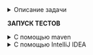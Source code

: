 <details>
   <summary> Описание задачи</summary>

# Домашнее задание к занятию "Система сборки Maven, управление зависимостями, автотесты на JUnit5"

## Инструкция к выполнению домашнего задания

Перед тем, как отправить своё решение на проверку преподавателю, сверьтесь с чеклистом

<details>
  <summary> 1. В решении выполнены все требования задания</summary>

Убедитесь, что все требования задания выполнены. Для этого перед отправкой внимательно прочтите весь текст условия
задания и соотнесите сказанное в нём с вашим решением. Навык самопроверки работы перед ревью пригодится вам как при
обучении, так и на работе.

  ---

</details>
<details open>
  <summary>2. Правильно настроен Maven-проект, тесты проходят :new:</summary>

Репозиторий должен быть папкой вашего мавен-проекта. Обратите внимание, что репозиторием не должна быть папка в которой
лежит папка мавен-проекта, он сам должен быть папкой проекта. В нём должны быть соответствующие файлы и папки

- `pom.xml`, `src` и др.

Не забудьте создать .gitignore-файл в корне проекта и добавить туда в игнорирование автогенерируемую папку `target`.

Общая схема вашего `pom.xml`-файла:

  ```xml
  <?xml version="1.0" encoding="UTF-8"?>
<project xmlns="http://maven.apache.org/POM/4.0.0"
         xmlns:xsi="http://www.w3.org/2001/XMLSchema-instance"
         xsi:schemaLocation="http://maven.apache.org/POM/4.0.0 http://maven.apache.org/xsd/maven-4.0.0.xsd">
    <modelVersion>4.0.0</modelVersion>

    <groupId>ru.netology</groupId>
    <artifactId>НАЗВАНИЕ-ВАШЕГО-ПРОЕКТА-БЕЗ-ПРОБЕЛОВ</artifactId>
    <version>1.0-SNAPSHOT</version>

    <properties>
        <maven.compiler.source>11</maven.compiler.source>
        <maven.compiler.target>11</maven.compiler.target>
        <project.build.sourceEncoding>UTF-8</project.build.sourceEncoding>
    </properties>


    <dependencies>
        <dependency>
            ...
        </dependency>
        ...
    </dependencies>


    <build>
        <plugins>
            <plugin>
                ...
            </plugin>

            <plugin>
                ...
                <executions>
                    <execution>
                        ...
                    </execution>
                    ...
                </executions>
            </plugin>
            ...
        </plugins>
    </build>

</project>
  ```

#### JUnit

Обратите внимание что у артефакта нет `-api` на конце. Если у вас автоматически добавилась зависимость
вида `<artifactId>junit-jupiter-api</artifactId>`, то лучше поменять артефакт на тот что ниже, иначе будут сюрпризы в
работе.

  ```xml

<dependency>
    <groupId>org.junit.jupiter</groupId>
    <artifactId>junit-jupiter</artifactId>
    <version>5.7.0</version>
    <scope>test</scope>
</dependency>
  ```

#### Surefire

Без этого плагина тесты могут мавеном не запускаться, хоть в идее через кнопки они и будут проходить. Чтобы лишний раз
убедиться, что всё работает, нажмите `Ctrl+Ctrl` и затем `mvn clean test`.

  ```xml

<plugin>
    <groupId>org.apache.maven.plugins</groupId>
    <artifactId>maven-surefire-plugin</artifactId>
    <version>2.22.2</version>
    <configuration>
        <failIfNoTests>true</failIfNoTests>
    </configuration>
</plugin>
  ```

  
---

</details>

<details>
  <summary> 3. Что делать, если возникли сложности? </summary>

И это здорово! Если их преодолевать правильно, то можно получить большую образовательную пользу для себя. Периодическое
возникновение вопросов, недопонимание пройденного материала - нормальная и неотъемлемая часть обучения. А мы здесь,
чтобы помочь вам пройти этот путь.

### Что делать, если непонятна теория?

1. Если подобный вопрос разбирался на лекции, посмотрите еще раз раздел с этой темой в видеозаписи.
1. Если вопрос не решился, попробуйте поискать ответ самостоятельно в интернете, этот навык пригодится вам в работе.
1. Если самостоятельно разобраться не удалось, задайте вопрос в общем чате, мы обязательно поможем.

### Что делать, если непонятно условие задания?

1. Прежде чем задать вопрос по условию задачи, перечитайте его ещё раз и убедитесь, что в тексте условия нет прямого
   ответа на этот вопрос. Умение работать с текстом - важный навык работы с информацией.
1. Если ответа на свой вопрос в тексте условия не увидели, задайте его в общем чате, мы раскроем детали условия
   подробнее.

### Что делать,если не получается задача?

Если ваша проблема это **ошибка компиляции** (подчёркивает красным, не даёт запустить программу), сборки проекта, CI и
прочие подобные ошибки, то:

1. Найдите и прочитайте текст ошибки, который вам подсвечивает идея (или логи); "подчёркивает красным" - это не описание
   ошибки.
1. Попробуйте понять текст ошибки, при необходимости воспользуйтесь переводчиком. Нестрашно, если вы переведёте неточно,
   тут главное сам процесс: со временем и с нашей помощью вы будете это делать лучше и лучше, но, пропуская этот этап,
   вы не сможете научиться это делать.
1. Если не получилось понять ошибку по её тексту, попробуйте её загуглить и изучить подобную ошибку у других людей.
   Попробуйте примерить решения их проблем на свой код. Соотнесите найденные описания ошибки с пройденной теорией.
1. Если все равно вашу трудности не разрешились, напишите в общий чат, обязательно указав:
   1. Название задачи и ссылку на условие
   1. Ссылку на вашу работу
   1. Текст и скриншот (не фотография) ошибки.
   1. Ваши размышления и описание шагов, которые вы совершили для решения.

Если ваша проблема это **ошибка исполнения** (программа умирает уже после запуска) или она **отрабатывает
неправильно** (из-за чего ваши тесты не проходят), то:

1. Воспользуйтесь отладчиком для пошагового анализа работы вашей программы. Так вы либо убедитесь в неправильности
   придуманного вами алгоритма или найдёте конкретное место, где ожидаемое поведение программы разошлось с фактическим.
1. Если проблему найти не получилось, напишите в общий чат, обязательно указав:
   1. Название задачи и ссылку на условие
   1. Ссылку на вашу работу
   1. Конкретное и подробное описание проблемы или затруднения при решении задачи ("Помогите что не так" - это не
      описание)
   1. Подробное описание вашего анализа программы с помощью отладчика вместе со скринами
   1. Ваши размышления и описание шагов, которые вы совершили для решения.

  ---

</details>

<details>
  <summary>4. Отформатирован код</summary>

Кроме правил, нарушение которых приводит к ошибкам компиляции, есть ещё
и [правила форматирования кода](https://google.github.io/styleguide/javaguide.html), соблюдение которых обязательно при
написании программ.

С большинством проблем может справиться автоформатирование в идее. Для этого выберите `Code -> Reformat code` в меню или
используйте горячие сочетания клавиш (в меню будет показано актуальное сочетание для вашей операционной системы). Так
идея поправит неправильные отступы, пробелы и некоторые другие ошибки. Следите, чтобы у `if-else`, `for`, `while` всегда
были `{}`.

Проблемы с именованием сущностей нужно решать самим. Так все ячейки кроме `final`-констант и методы должны писаться с
маленькой буквы [камелкейсом](https://ru.wikipedia.org/wiki/CamelCase) с **маленькой** буквы, а классы и интерфейсы -
камелкейсом с **большой** буквы.

Мы вам настоятельно советуем всегда держать код в отформатированном виде во время разработки. Со временем глаз
привыкнет, и вы почувствуете, насколько это облегчает поиск ошибок в коде и его анализ. В любом случае перед отправкой
кода на проверку его обязательно нужно отформатировать, иначе он может быть отправлен на доработку без более глубокой
проверки на этой итерации.
</details>

# Задание 1. Дописываем тесты (обязательное к выполнению)

Нашей целью будет переделать проект с приложением про бонус с покупки на мавен и хорошо его протестировать.

**Шаг 1.** Создайте проект на базе Maven.

**Шаг 2.** Добавьте в проект JUnit Jupiter & Surefire Plugin

**Шаг 3.** Создайте сервисный класс со следующим исходным кодом:

```java
public class BonusService {
    public long calculate(long amount, boolean registered) {
        int percent = registered ? 3 : 1;
        long bonus = amount * percent / 100;
        long limit = 500;
        if (bonus > limit) {
            bonus = limit;
        }
        return bonus;
    }
}
```

**Шаг 4.** Создайте тестовый класс со следующим исходным кодом:

```java
import static org.junit.jupiter.api.Assertions.*;

public class BonusServiceTest {

    @org.junit.jupiter.api.Test
    void shouldCalculateForRegisteredAndUnderLimit() {
        BonusService service = new BonusService();

        // подготавливаем данные:
        long amount = 1000;
        boolean registered = true;
        long expected = 30;

        // вызываем целевой метод:
        long actual = service.calculate(amount, registered);

        // производим проверку (сравниваем ожидаемый и фактический):
        assertEquals(expected, actual);
    }

    @org.junit.jupiter.api.Test
    void shouldCalculateForRegisteredAndOverLimit() {
        BonusService service = new BonusService();

        // подготавливаем данные:
        long amount = 1_000_000;
        boolean registered = true;
        long expected = 500;

        // вызываем целевой метод:
        long actual = service.calculate(amount, registered);

        // производим проверку (сравниваем ожидаемый и фактический):
        assertEquals(expected, actual);
    }
}
```

**Шаг 5.** Запустите тесты через `mvn clean test`, убедитесь что они запускаются и проходят.

**Шаг 6.** Проведите тест-дизайн сервисного класса (очень глубоко его можно не проводить), допишите недостающие тесты.

**Шаг 7.** Убедитесь, что тесты запускаются и проходят.

Итого: отправьте на проверку ссылку на гитхаб-репозиторий с вашим проектом.
</details>

**ЗАПУСК ТЕСТОВ**

<details><summary>С помощью maven</summary>

*(Eсли через IntelliJ IDEA смотреть проект, запуск тестов работает прямо из README.md файла в режиме 'Preview only' )*

* Пример запуска всех тестов проекта: **Тыц** -> `mvn clean test`
* Пример запуска всех тестов в конкретном классе: **Тыц** -> `mvn clean test -Dtest=ru.netology.BonusServiceTest`
* Пример запуска конкретного теста: **Тыц** -> `mvn clean test -Dtest=ru.netology.BonusServiceTest#test`

**Результат выполнения тестов будет в текстовом файле: [ru.netology.BonusServiceTest.txt](target/surefire-reports/ru.netology.BonusServiceTest.txt)**
</details>

<details><summary>С помощью IntelliJ IDEA</summary>

* Открываем файл: [Файл с кодом тестов](src/test/java/ru/netology/BonusServiceTest.java)
* ![img.png](img.png)
* **Результат выполнения тестов будет в панели 'Run'**![img_1.png](img_1.png)
</details>
